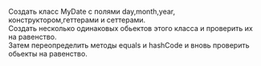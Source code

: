 Создать класс MyDate с полями day,month,year, конструктором,геттерами и сеттерами.  
Создать несколько одинаковых обьектов этого класса  и проверить их на равенство.  
Затем переопределить методы equals  и hashCode  и вновь проверить обьекты на равенство.  
